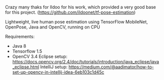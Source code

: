 Crazy many thaks for Ildoo for his work, which provided a very good base for this project.
(https://github.com/ildoonet/tf-pose-estimation)

Lightweight, live human pose estimation using TensorFlow MobileNet, OpenPose, Java and OpenCV, running on CPU

Requirements:
- Java 8
- Tensorflow 1.5
- OpenCV 3.4
    Eclipse setup: https://docs.opencv.org/2.4/doc/tutorials/introduction/java_eclipse/java_eclipse.html
    IntelliJ setup: https://medium.com/@aadimator/how-to-set-up-opencv-in-intellij-idea-6eb103c1d45c
